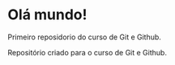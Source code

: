 # Olá mundo!    
 
 Primeiro reposidorio do curso de Git e Github.

Repositório criado para o curso de Git e Github.